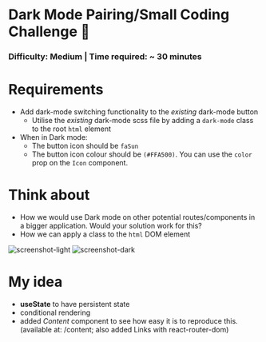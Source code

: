# Dark Mode Pairing/Small Coding Challenge 🌙

### Difficulty: Medium | Time required: ~ 30 minutes

# Requirements

- Add dark-mode switching functionality to the _existing_ dark-mode button
  - Utilise the _existing_ dark-mode scss file by adding a `dark-mode` class to the root `html` element
- When in Dark mode:
  - The button icon should be `faSun`
  - The button icon colour should be `(#FFA500)`. You can use the `color` prop on the `Icon` component.

# Think about

- How we would use Dark mode on other potential routes/components in a bigger application. Would your solution work for this?
- How we can apply a class to the `html` DOM element

![screenshot-light](https://puu.sh/Fq13d/04a9e5ad48.png)
![screenshot-dark](https://puu.sh/Fq132/caa2fa0c6d.png)

# My idea

- **useState** to have persistent state
- conditional rendering
- added _Content_ component to see how easy it is to reproduce this. (available at: /content; also added Links with react-router-dom)
